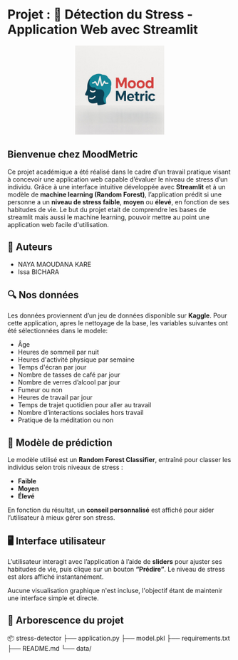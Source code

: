 # Projet : 🧠 Détection du Stress - Application Web avec Streamlit

<p align="center">
  <img src="MoodMetric.png" alt="Logo de l'application" width="200"/>
</p>

## Bienvenue chez MoodMetric

Ce projet académique a été réalisé dans le cadre d’un travail pratique visant à concevoir une application web capable d’évaluer le niveau de stress d’un individu. Grâce à une interface intuitive développée avec **Streamlit** et à un modèle de **machine learning (Random Forest)**, l’application prédit si une personne a un **niveau de stress faible**, **moyen** ou **élevé**, en fonction de ses habitudes de vie. Le but du projet etait de comprendre les bases de streamlit mais aussi le machine learning, pouvoir mettre au point une application web facile d'utilisation.

## 👥 Auteurs

- NAYA MAOUDANA KARE
- Issa BICHARA 

## 🔍 Nos données

Les données proviennent d’un jeu de données disponible sur **Kaggle**. Pour cette application, apres le nettoyage de la base, les variables suivantes ont été sélectionnées dans le modele:

- Âge
- Heures de sommeil par nuit
- Heures d'activité physique par semaine
- Temps d'écran par jour
- Nombre de tasses de café par jour
- Nombre de verres d’alcool par jour
- Fumeur ou non
- Heures de travail par jour
- Temps de trajet quotidien pour aller au travail
- Nombre d’interactions sociales hors travail
- Pratique de la méditation ou non

## 🤖 Modèle de prédiction

Le modèle utilisé est un **Random Forest Classifier**, entraîné pour classer les individus selon trois niveaux de stress :

- **Faible**
- **Moyen**
- **Élevé**

En fonction du résultat, un **conseil personnalisé** est affiché pour aider l’utilisateur à mieux gérer son stress.

## 🖥️ Interface utilisateur

L’utilisateur interagit avec l’application à l’aide de **sliders** pour ajuster ses habitudes de vie, puis clique sur un bouton **“Prédire”**. Le niveau de stress est alors affiché instantanément.

Aucune visualisation graphique n'est incluse, l'objectif étant de maintenir une interface simple et directe.

## 📁 Arborescence du projet

📦 stress-detector
├── application.py
├── model.pkl
├── requirements.txt
├── README.md
└── data/
